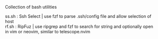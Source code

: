 Collection of bash utilities

ss.sh : Ssh Select | use fzf to parse .ssh/config file and allow selection of host \
rf.sh : RipFuz | use ripgrep and fzf to search for string and optionally open in vim or neovim, similar to telescope.nvim
